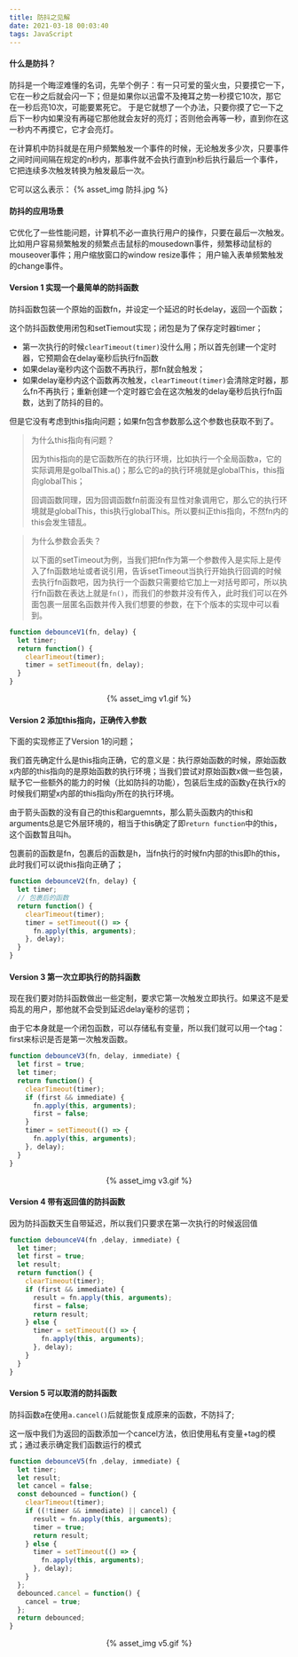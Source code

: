 ```yaml
---
title: 防抖之见解
date: 2021-03-18 00:03:40
tags: JavaScript
---
```

#### 什么是防抖？
防抖是一个晦涩难懂的名词，先举个例子：有一只可爱的萤火虫，只要摸它一下，它在一秒之后就会闪一下；但是如果你以迅雷不及掩耳之势一秒摸它10次，那它在一秒后亮10次，可能要累死它。
于是它就想了一个办法，只要你摸了它一下之后下一秒内如果没有再碰它那他就会友好的亮灯；否则他会再等一秒，直到你在这一秒内不再摸它，它才会亮灯。

在计算机中防抖就是在用户频繁触发一个事件的时候，无论触发多少次，只要事件之间时间间隔在规定的n秒内，那事件就不会执行直到n秒后执行最后一个事件，它把连续多次触发转换为触发最后一次。

它可以这么表示：
{% asset_img 防抖.jpg %}

#### 防抖的应用场景
它优化了一些性能问题，计算机不必一直执行用户的操作，只要在最后一次触发。比如用户容易频繁触发的频繁点击鼠标的mousedown事件，频繁移动鼠标的mouseover事件；用户缩放窗口的window resize事件；
用户输入表单频繁触发的change事件。

#### Version 1 实现一个最简单的防抖函数
防抖函数包装一个原始的函数fn，并设定一个延迟的时长delay，返回一个函数；

这个防抖函数使用闭包和setTiemout实现；闭包是为了保存定时器timer；
* 第一次执行的时候`clearTimeout(timer)`没什么用；所以首先创建一个定时器，它预期会在delay毫秒后执行fn函数
* 如果delay毫秒内这个函数不再执行，那fn就会触发；
* 如果delay毫秒内这个函数再次触发，`clearTimeout(timer)`会清除定时器，那么fn不再执行；重新创建一个定时器它会在这次触发的delay毫秒后执行fn函数，达到了防抖的目的。

但是它没有考虑到this指向问题；如果fn包含参数那么这个参数也获取不到了。
> 为什么this指向有问题？
> 
> 因为this指向的是它函数所在的执行环境，比如执行一个全局函数a，它的实际调用是golbalThis.a()；那么它的a的执行环境就是globalThis，this指向globalThis；
> 
> 回调函数同理，因为回调函数fn前面没有显性对象调用它，那么它的执行环境就是globalThis，this执行globalThis。所以要纠正this指向，不然fn内的this会发生错乱。

> 为什么参数会丢失？
> 
> 以下面的setTimeout为例，当我们把fn作为第一个参数传入是实际上是传入了fn函数地址或者说引用，告诉setTimeout当执行开始执行回调的时候去执行fn函数吧，因为执行一个函数只需要给它加上一对括号即可，所以执行fn函数在表达上就是`fn()`，而我们的参数并没有传入，此时我们可以在外面包裹一层匿名函数并传入我们想要的参数，在下个版本的实现中可以看到。
```js
function debounceV1(fn, delay) {
  let timer;
  return function() {
    clearTimeout(timer);
    timer = setTimeout(fn, delay);
  }
}
```
<center>{% asset_img v1.gif %}</center>

#### Version 2 添加this指向，正确传入参数
下面的实现修正了Version 1的问题；

我们首先确定什么是this指向正确，它的意义是：执行原始函数的时候，原始函数x内部的this指向的是原始函数的执行环境；当我们尝试对原始函数x做一些包装，赋予它一些额外的能力的时候（比如防抖的功能），包装后生成的函数y在执行x的时候我们期望x内部的this指向y所在的执行环境。

由于箭头函数的没有自己的this和arguemnts，那么箭头函数内的this和arguments总是它外层环境的，相当于this确定了即`return function`中的this，这个函数暂且叫h。

包裹前的函数是fn，包裹后的函数是h，当fn执行的时候fn内部的this即h的this，此时我们可以说this指向正确了；
```js
function debounceV2(fn, delay) {
  let timer;
  // 包裹后的函数
  return function() {
    clearTimeout(timer);
    timer = setTimeout(() => {
      fn.apply(this, arguments);
    }, delay);
  }
}
```

#### Version 3 第一次立即执行的防抖函数
现在我们要对防抖函数做出一些定制，要求它第一次触发立即执行。如果这不是爱捣乱的用户，那他就不会受到延迟delay毫秒的惩罚；

由于它本身就是一个闭包函数，可以存储私有变量，所以我们就可以用一个tag：first来标识是否是第一次触发函数。
```js
function debounceV3(fn, delay, immediate) {
  let first = true;
  let timer;
  return function() {
    clearTimeout(timer);
    if (first && immediate) {
      fn.apply(this, arguments);
      first = false;
    }
    timer = setTimeout(() => {
      fn.apply(this, arguments);
    }, delay);
  }
}
```
<center>{% asset_img v3.gif %}</center>

#### Version 4 带有返回值的防抖函数
因为防抖函数天生自带延迟，所以我们只要求在第一次执行的时候返回值
```js
function debounceV4(fn ,delay, immediate) {
  let timer;
  let first = true;
  let result;
  return function() {
    clearTimeout(timer);
    if (first && immediate) {
      result = fn.apply(this, arguments);
      first = false;
      return result;
    } else {
      timer = setTimeout(() => {
        fn.apply(this, arguments);
      }, delay);
    }
  }
}
```

#### Version 5 可以取消的防抖函数
防抖函数a在使用`a.cancel()`后就能恢复成原来的函数，不防抖了;

这一版中我们为返回的函数添加一个cancel方法，依旧使用私有变量+tag的模式；通过表示确定我们函数运行的模式
```js
function debounceV5(fn ,delay, immediate) {
  let timer;
  let result;
  let cancel = false;
  const debounced = function() {
    clearTimeout(timer);
    if ((!timer && immediate) || cancel) {
      result = fn.apply(this, arguments);
      timer = true;
      return result;
    } else {
      timer = setTimeout(() => {
        fn.apply(this, arguments);
      }, delay);
    }
  };
  debounced.cancel = function() {
    cancel = true;
  };
  return debounced;
}
```
<center>{% asset_img v5.gif %}</center>